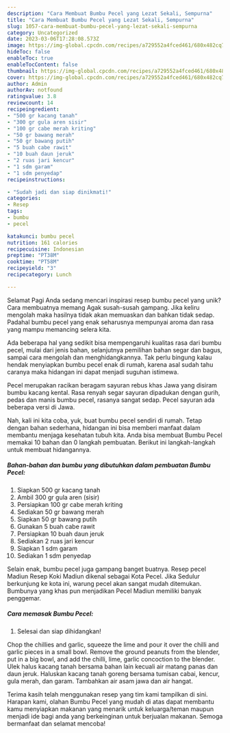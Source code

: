 ```yaml
---
description: "Cara Membuat Bumbu Pecel yang Lezat Sekali, Sempurna"
title: "Cara Membuat Bumbu Pecel yang Lezat Sekali, Sempurna"
slug: 1057-cara-membuat-bumbu-pecel-yang-lezat-sekali-sempurna
category: Uncategorized
date: 2023-03-06T17:28:08.573Z
image: https://img-global.cpcdn.com/recipes/a729552a4fced461/680x482cq70/bumbu-pecel-foto-resep-utama.jpg
hideToc: false
enableToc: true
enableTocContent: false
thumbnail: https://img-global.cpcdn.com/recipes/a729552a4fced461/680x482cq70/bumbu-pecel-foto-resep-utama.jpg
cover: https://img-global.cpcdn.com/recipes/a729552a4fced461/680x482cq70/bumbu-pecel-foto-resep-utama.jpg
author: Admin
authorAv: notfound
ratingvalue: 3.8
reviewcount: 14
recipeingredient:
- "500 gr kacang tanah"
- "300 gr gula aren sisir"
- "100 gr cabe merah kriting"
- "50 gr bawang merah"
- "50 gr bawang putih"
- "5 buah cabe rawit"
- "10 buah daun jeruk"
- "2 ruas jari kencur"
- "1 sdm garam"
- "1 sdm penyedap"
recipeinstructions:

- "Sudah jadi dan siap dinikmati!"
categories:
- Resep
tags:
- bumbu
- pecel

katakunci: bumbu pecel 
nutrition: 161 calories
recipecuisine: Indonesian
preptime: "PT38M"
cooktime: "PT58M"
recipeyield: "3"
recipecategory: Lunch

---
```



Selamat Pagi Anda sedang mencari inspirasi resep bumbu pecel yang unik? Cara membuatnya memang Agak susah-susah gampang. Jika keliru mengolah maka hasilnya tidak akan memuaskan dan bahkan tidak sedap. Padahal bumbu pecel yang enak seharusnya mempunyai aroma dan rasa yang mampu memancing selera kita.


Ada beberapa hal yang sedikit bisa mempengaruhi kualitas rasa dari bumbu pecel, mulai dari jenis bahan, selanjutnya pemilihan bahan segar dan bagus, sampai cara mengolah dan menghidangkannya. Tak perlu bingung kalau hendak menyiapkan bumbu pecel enak di rumah, karena asal sudah tahu caranya maka hidangan ini dapat menjadi suguhan istimewa.

Pecel merupakan racikan beragam sayuran rebus khas Jawa yang disiram bumbu kacang kental. Rasa renyah segar sayuran dipadukan dengan gurih, pedas dan manis bumbu pecel, rasanya sangat sedap. Pecel sayuran ada beberapa versi di Jawa.


Nah, kali ini kita coba, yuk, buat bumbu pecel sendiri di rumah. Tetap dengan bahan sederhana, hidangan ini bisa memberi manfaat dalam membantu menjaga kesehatan tubuh kita. Anda bisa membuat Bumbu Pecel memakai 10 bahan dan 0 langkah pembuatan. Berikut ini langkah-langkah untuk membuat hidangannya.

<!--inarticleads1-->

##### Bahan-bahan dan bumbu yang dibutuhkan dalam pembuatan Bumbu Pecel:

1. Siapkan 500 gr kacang tanah
1. Ambil 300 gr gula aren (sisir)
1. Persiapkan 100 gr cabe merah kriting
1. Sediakan 50 gr bawang merah
1. Siapkan 50 gr bawang putih
1. Gunakan 5 buah cabe rawit
1. Persiapkan 10 buah daun jeruk
1. Sediakan 2 ruas jari kencur
1. Siapkan 1 sdm garam
1. Sediakan 1 sdm penyedap


Selain enak, bumbu pecel juga gampang banget buatnya. Resep pecel Madiun Resep Koki Madiun dikenal sebagai Kota Pecel. Jika Sedulur berkunjung ke kota ini, warung pecel akan sangat mudah ditemukan. Bumbunya yang khas pun menjadikan Pecel Madiun memiliki banyak penggemar. 

<!--inarticleads2-->

##### Cara memasak Bumbu Pecel:


1. Selesai dan siap dihidangkan!

Chop the chillies and garlic, squeeze the lime and pour it over the chilli and garlic pieces in a small bowl. Remove the ground peanuts from the blender, put in a big bowl, and add the chilli, lime, garlic concoction to the blender. Ulek halus kacang tanah bersama bahan lain kecuali air matang panas dan daun jeruk. Haluskan kacang tanah goreng bersama tumisan cabai, kencur, gula merah, dan garam. Tambahkan air asam jawa dan air hangat. 

Terima kasih telah menggunakan resep yang tim kami tampilkan di sini. Harapan kami, olahan Bumbu Pecel yang mudah di atas dapat membantu kamu menyiapkan makanan yang menarik untuk keluarga/teman maupun menjadi ide bagi anda yang berkeinginan untuk berjualan makanan. Semoga bermanfaat dan selamat mencoba!
